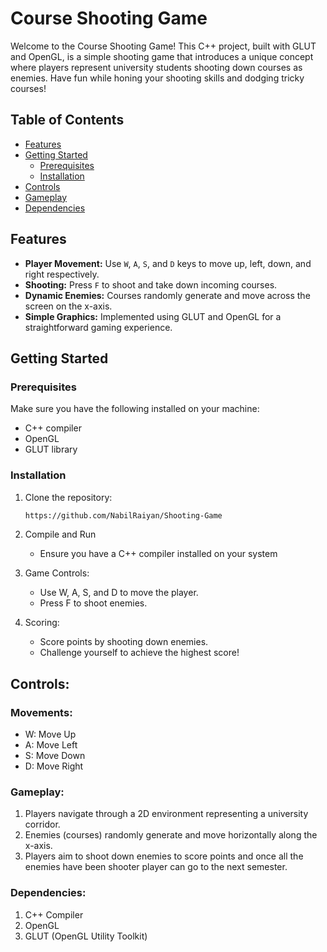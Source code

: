# Course Shooting Game

Welcome to the Course Shooting Game! This C++ project, built with GLUT and OpenGL, is a simple shooting game that introduces a unique concept where players represent university students shooting down courses as enemies. Have fun while honing your shooting skills and dodging tricky courses!


## Table of Contents
- [Features](#features)
- [Getting Started](#getting-started)
  - [Prerequisites](#prerequisites)
  - [Installation](#installation)
- [Controls](#controls)
- [Gameplay](#gameplay)
- [Dependencies](#dependencies)
  
## Features

- **Player Movement:** Use `W`, `A`, `S`, and `D` keys to move up, left, down, and right respectively.
- **Shooting:** Press `F` to shoot and take down incoming courses.
- **Dynamic Enemies:** Courses randomly generate and move across the screen on the x-axis.
- **Simple Graphics:** Implemented using GLUT and OpenGL for a straightforward gaming experience.

## Getting Started

### Prerequisites

Make sure you have the following installed on your machine:

- C++ compiler
- OpenGL
- GLUT library

### Installation

1. Clone the repository:

   ```bash
   https://github.com/NabilRaiyan/Shooting-Game

2. Compile and Run
   - Ensure you have a C++ compiler installed on your system
3. Game Controls:
   - Use W, A, S, and D to move the player.
   - Press F to shoot enemies.
4. Scoring:
   - Score points by shooting down enemies.
   - Challenge yourself to achieve the highest score!


## Controls: 
 ### Movements:
  - W: Move Up
  - A: Move Left
  - S: Move Down
  - D: Move Right


### Gameplay:

1. Players navigate through a 2D environment representing a university corridor.
2. Enemies (courses) randomly generate and move horizontally along the x-axis.
3. Players aim to shoot down enemies to score points and once all the enemies have been shooter player can go to the next semester.

### Dependencies: 
1. C++ Compiler
2. OpenGL
3. GLUT (OpenGL Utility Toolkit)




